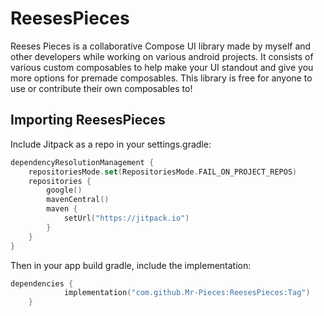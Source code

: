 # ReesesPieces
Reeses Pieces is a collaborative Compose UI library made by myself and other developers while working on various android projects. It consists of various custom composables to help make your UI standout and give you more options for premade composables. This library is free for anyone to use or contribute their own composables to!

## Importing ReesesPieces
Include Jitpack as a repo in your settings.gradle:

```Kotlin
dependencyResolutionManagement {
    repositoriesMode.set(RepositoriesMode.FAIL_ON_PROJECT_REPOS)
    repositories {
        google()
        mavenCentral()
        maven {
            setUrl("https://jitpack.io")
        }
    }
}
```

Then in your app build gradle, include the implementation:

```Kotlin
dependencies {
	        implementation("com.github.Mr-Pieces:ReesesPieces:Tag")
	}
```
